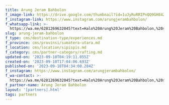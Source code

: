 ```yaml
---
title: Arung Jeram Bahbolon
f_image-link: https://drive.google.com/thumbnail?id=1uJyRuRRIPnQQ9GH84ZkHiOvJFQR_B3XJ
f_instagram-link: https://www.instagram.com/arungjerambahbolon/
f_whatsapp-link: >-
  https://wa.me/6281269632045?text=Halo%20Arung%20Jeram%20Bahbolon,%20saya%20dapat%20info%20dari%20@loocale.id%20dan%20punya%20pertanyaan
slug: arung-jeram-bahbolon
f_type: cms/destination-type/experiences.md
f_province: cms/provinsi/sumatera-utara.md
f_location: cms/location/sipispis.md
f_category: cms/partner-category/rafting.md
updated-on: '2023-09-18T04:19:11.055Z'
created-on: '2023-09-10T17:04:06.693Z'
published-on: '2023-09-18T04:34:08.284Z'
f_instagram: https://www.instagram.com/arungjerambahbolon/
f_wa-contact: >-
  https://wa.me/6281269632045?text=Halo%20Arung%20Jeram%20Bahbolon,%20saya%20dapat%20info%20dari%20@loocale.id%20dan%20punya%20pertanyaan
f_partner-name: Arung Jeram Bahbolon
layout: '[partners].html'
tags: partners
---
```



